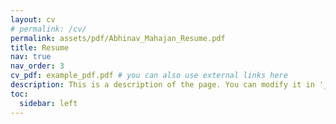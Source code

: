 ```yaml
---
layout: cv
# permalink: /cv/
permalink: assets/pdf/Abhinav_Mahajan_Resume.pdf
title: Resume
nav: true
nav_order: 3
cv_pdf: example_pdf.pdf # you can also use external links here
description: This is a description of the page. You can modify it in '_pages/cv.md'. You can also change or remove the top pdf download button.
toc:
  sidebar: left
---
```


<!-- ---
layout: cv
permalink: /cv/
title: Resume
nav: true
nav_order: 4
cv_pdf: /assets/pdf/Abhinav_Mahajan_Resume.pdf
description: This page links to my CV in PDF format. You can view or download the PDF from the button above.
toc:
  sidebar: left
--- -->

<!-- ---
layout: cv
permalink: /cv/
title: cv
nav: true
nav_order: 5
cv_pdf: /assets/pdf/Abhinav_Mahajan_Resume.pdf
description: This is a description of the page. You can modify it in '_pages/cv.md'. You can also change or remove the top pdf download button.
toc:
  sidebar: left
--- -->